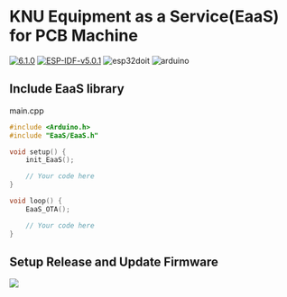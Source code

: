 # KNU Equipment as a Service(EaaS) for PCB Machine

[![6.1.0](https://img.shields.io/badge/platform-espressif32%406.1.0-green)](https://github.com/platformio/platform-espressif32/releases/tag/v6.1.0)
[![ESP-IDF-v5.0.1](https://img.shields.io/badge/ESP--IDF-v5.0.1-blue)](https://docs.espressif.com/projects/esp-idf/en/v5.0.1/esp32/index.html)
![esp32doit](https://img.shields.io/badge/board-esp32doit--devkit--v1-lightgrey)
![arduino](https://img.shields.io/badge/framework-arduino-blue)

## Include EaaS library

main.cpp
```cpp
#include <Arduino.h>
#include "EaaS/EaaS.h"

void setup() {
    init_EaaS();

    // Your code here
}

void loop() {
    EaaS_OTA();

    // Your code here
}
```

## Setup Release and Update Firmware
<img src="https://github.com/111KNUIM-EaaS/3D-machine/releases/download/v0.0.0/2023-04-29.16.png" />
